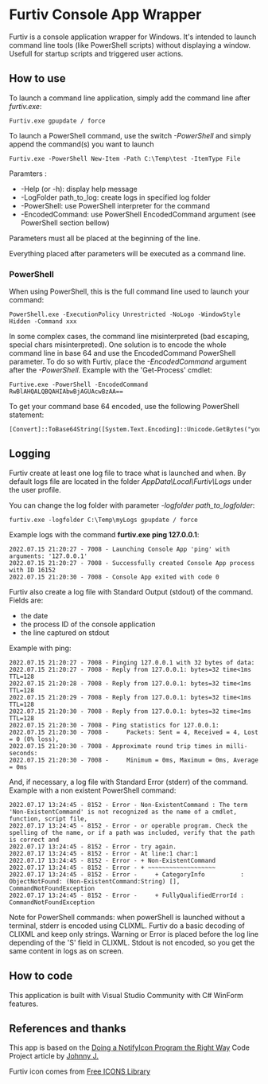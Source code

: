 # Furtiv Console App Wrapper

Furtiv is a console application wrapper for Windows. It's intended to launch command line tools (like PowerShell scripts) without displaying a window. Usefull for startup scripts and triggered user actions.

## How to use

To launch a command line application, simply add the command line after *furtiv.exe*:

    Furtiv.exe gpupdate / force

To launch a PowerShell command, use the switch *-PowerShell* and simply append the command(s) you want to launch

    Furtiv.exe -PowerShell New-Item -Path C:\Temp\test -ItemType File

Paramters :

* -Help (or -h): display help message
* -LogFolder path_to_log: create logs in specified log folder
* -PowerShell: use PowerShell interpreter for the command
* -EncodedCommand: use PowerShell EncodedCommand argument (see PowerShell section bellow)

Parameters must all be placed at the beginning of the line.

Everything placed after parameters will be executed as a command line.

### PowerShell

When using PowerShell, this is the full command line used to launch your command:

    PowerShell.exe -ExecutionPolicy Unrestricted -NoLogo -WindowStyle Hidden -Command xxx

In some complex cases, the command line misinterpreted (bad escaping, special chars misinterpreted). One solution is to encode the whole command line in base 64 and use the EncodedCommand PowerShell parameter. To do so with Furtiv, place the *-EncodedCommand* argument after the *-PowerShell*. Example with the 'Get-Process' cmdlet:

    Furtive.exe -PowerShell -EncodedCommand RwBlAHQALQBQAHIAbwBjAGUAcwBzAA==

To get your command base 64 encoded, use the following PowerShell statement:

    [Convert]::ToBase64String([System.Text.Encoding]::Unicode.GetBytes("your_command"))

## Logging

Furtiv create at least one log file to trace what is launched and when. By default logs file are located in the folder *AppData\Local\Furtiv\Logs* under the user profile.

You can change the log folder with parameter *-logfolder path_to_logfolder*:

    furtiv.exe -logfolder C:\Temp\myLogs gpupdate / force

Example logs with the command **furtiv.exe ping 127.0.0.1**:

    2022.07.15 21:20:27 - 7008 - Launching Console App 'ping' with arguments: '127.0.0.1'
    2022.07.15 21:20:27 - 7008 - Successfully created Console App process with ID 16152
    2022.07.15 21:20:30 - 7008 - Console App exited with code 0

Furtiv also create a log file with Standard Output (stdout) of the command. Fields are:

* the date
* the process ID of the console application
* the line captured on stdout

Example with ping:

    2022.07.15 21:20:27 - 7008 - Pinging 127.0.0.1 with 32 bytes of data:
    2022.07.15 21:20:27 - 7008 - Reply from 127.0.0.1: bytes=32 time<1ms TTL=128
    2022.07.15 21:20:28 - 7008 - Reply from 127.0.0.1: bytes=32 time<1ms TTL=128
    2022.07.15 21:20:29 - 7008 - Reply from 127.0.0.1: bytes=32 time<1ms TTL=128
    2022.07.15 21:20:30 - 7008 - Reply from 127.0.0.1: bytes=32 time<1ms TTL=128
    2022.07.15 21:20:30 - 7008 - Ping statistics for 127.0.0.1:
    2022.07.15 21:20:30 - 7008 -     Packets: Sent = 4, Received = 4, Lost = 0 (0% loss),
    2022.07.15 21:20:30 - 7008 - Approximate round trip times in milli-seconds:
    2022.07.15 21:20:30 - 7008 -     Minimum = 0ms, Maximum = 0ms, Average = 0ms

And, if necessary, a log file with Standard Error (stderr) of the command. Example with a non existent PowerShell command:

    2022.07.17 13:24:45 - 8152 - Error - Non-ExistentCommand : The term 'Non-ExistentCommand' is not recognized as the name of a cmdlet, function, script file, 
    2022.07.17 13:24:45 - 8152 - Error - or operable program. Check the spelling of the name, or if a path was included, verify that the path is correct and 
    2022.07.17 13:24:45 - 8152 - Error - try again.
    2022.07.17 13:24:45 - 8152 - Error - At line:1 char:1
    2022.07.17 13:24:45 - 8152 - Error - + Non-ExistentCommand
    2022.07.17 13:24:45 - 8152 - Error - + ~~~~~~~~~~~~~~~~~~~
    2022.07.17 13:24:45 - 8152 - Error -     + CategoryInfo          : ObjectNotFound: (Non-ExistentCommand:String) [], CommandNotFoundException
    2022.07.17 13:24:45 - 8152 - Error -     + FullyQualifiedErrorId : CommandNotFoundException

Note for PowerShell commands: when powerShell is launched without a terminal, stderr is encoded using CLIXML. Furtiv do a basic decoding of CLIXML and keep only strings. Warning or Error is placed before the log line depending of the 'S' field in CLIXML. Stdout is not encoded, so you get the same content in logs as on screen.

## How to code

This application is built with Visual Studio Community with C# WinForm features.

## References and thanks

This app is based on the [Doing a NotifyIcon Program the Right Way](https://www.codeproject.com/Tips/627796/Doing-a-NotifyIcon-Program-the-Right-Way) Code Project article by [Johnny J.](https://www.codeproject.com/script/Membership/View.aspx?mid=926948)

Furtiv icon comes from [Free ICONS Library](https://icon-library.com/icon/icon-f-13.html)
